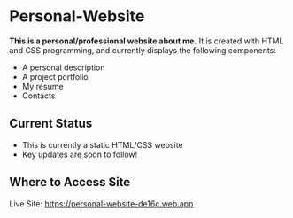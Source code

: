 # Personal-Website
**This is a personal/professional website about me.** It is created with HTML and CSS programming, and currently displays the following components:
  - A personal description
  - A project portfolio
  - My resume
  - Contacts

## Current Status
- This is currently a static HTML/CSS website 
- Key updates are soon to follow!

## Where to Access Site
Live Site:  https://personal-website-de16c.web.app
